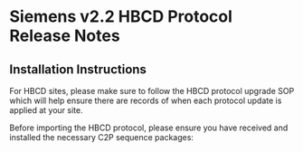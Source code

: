 # Siemens v2.2 HBCD Protocol Release Notes

## Installation Instructions

For HBCD sites, please make sure to follow the HBCD protocol upgrade SOP which will help ensure there are records of when each protocol update is applied at your site.

Before importing the HBCD protocol, please ensure you have received and installed the necessary C2P sequence packages:
